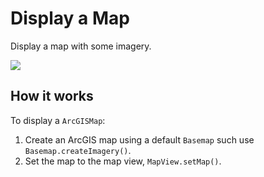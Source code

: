 # Display a Map

Display a map with some imagery.

![](DisplayMap.png)

## How it works

To display a `ArcGISMap`:

1.  Create an ArcGIS map using a default `Basemap` such use
    `Basemap.createImagery()`.
2.  Set the map to the map view, `MapView.setMap()`.

